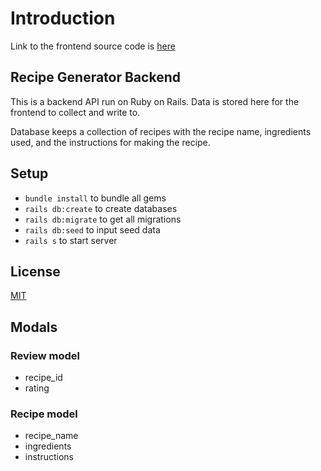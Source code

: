 # Introduction

Link to the frontend source code is [here](https://github.com/Swislok-Dev/recipe_generator_frontend)

## Recipe Generator Backend

This is a backend API run on Ruby on Rails. Data is stored here for the frontend to collect and write to.

Database keeps a collection of recipes with the recipe name, ingredients used, and the instructions for making the recipe.

## Setup

- `bundle install` to bundle all gems
- `rails db:create` to create databases
- `rails db:migrate` to get all migrations
- `rails db:seed` to input seed data
- `rails s` to start server

## License

[MIT](https://github.com/Swislok-Dev/Gunstore/blob/master/LICENSE.md)

## Modals

### Review model

- recipe_id
- rating

### Recipe model

- recipe_name
- ingredients
- instructions
